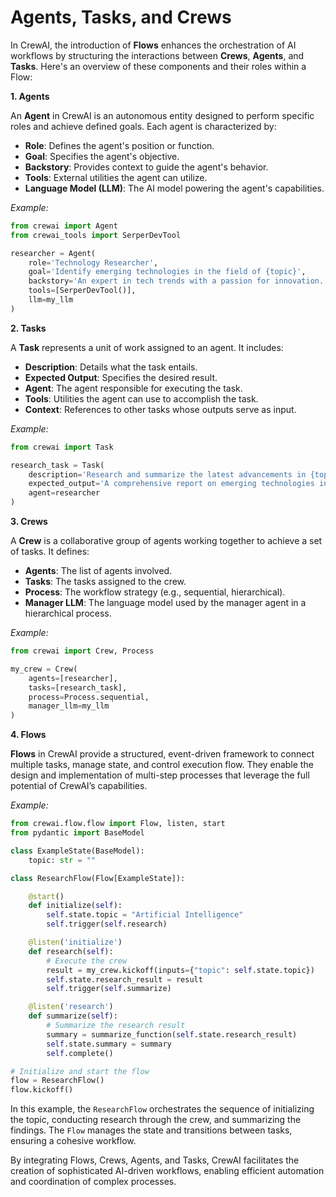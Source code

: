 # Agents, Tasks, and Crews

In CrewAI, the introduction of **Flows** enhances the orchestration of AI workflows by structuring the interactions between **Crews**, **Agents**, and **Tasks**. Here's an overview of these components and their roles within a Flow:

**1. Agents**

An **Agent** in CrewAI is an autonomous entity designed to perform specific roles and achieve defined goals. Each agent is characterized by:

- **Role**: Defines the agent's position or function.
- **Goal**: Specifies the agent's objective.
- **Backstory**: Provides context to guide the agent's behavior.
- **Tools**: External utilities the agent can utilize.
- **Language Model (LLM)**: The AI model powering the agent's capabilities.

*Example:*

```python
from crewai import Agent
from crewai_tools import SerperDevTool

researcher = Agent(
    role='Technology Researcher',
    goal='Identify emerging technologies in the field of {topic}',
    backstory='An expert in tech trends with a passion for innovation.',
    tools=[SerperDevTool()],
    llm=my_llm
)
```

**2. Tasks**

A **Task** represents a unit of work assigned to an agent. It includes:

- **Description**: Details what the task entails.
- **Expected Output**: Specifies the desired result.
- **Agent**: The agent responsible for executing the task.
- **Tools**: Utilities the agent can use to accomplish the task.
- **Context**: References to other tasks whose outputs serve as input.

*Example:*

```python
from crewai import Task

research_task = Task(
    description='Research and summarize the latest advancements in {topic}.',
    expected_output='A comprehensive report on emerging technologies in {topic}.',
    agent=researcher
)
```

**3. Crews**

A **Crew** is a collaborative group of agents working together to achieve a set of tasks. It defines:

- **Agents**: The list of agents involved.
- **Tasks**: The tasks assigned to the crew.
- **Process**: The workflow strategy (e.g., sequential, hierarchical).
- **Manager LLM**: The language model used by the manager agent in a hierarchical process.

*Example:*

```python
from crewai import Crew, Process

my_crew = Crew(
    agents=[researcher],
    tasks=[research_task],
    process=Process.sequential,
    manager_llm=my_llm
)
```

**4. Flows**

**Flows** in CrewAI provide a structured, event-driven framework to connect multiple tasks, manage state, and control execution flow. They enable the design and implementation of multi-step processes that leverage the full potential of CrewAI’s capabilities. 

*Example:*

```python
from crewai.flow.flow import Flow, listen, start
from pydantic import BaseModel

class ExampleState(BaseModel):
    topic: str = ""

class ResearchFlow(Flow[ExampleState]):

    @start()
    def initialize(self):
        self.state.topic = "Artificial Intelligence"
        self.trigger(self.research)

    @listen('initialize')
    def research(self):
        # Execute the crew
        result = my_crew.kickoff(inputs={"topic": self.state.topic})
        self.state.research_result = result
        self.trigger(self.summarize)

    @listen('research')
    def summarize(self):
        # Summarize the research result
        summary = summarize_function(self.state.research_result)
        self.state.summary = summary
        self.complete()

# Initialize and start the flow
flow = ResearchFlow()
flow.kickoff()
```

In this example, the `ResearchFlow` orchestrates the sequence of initializing the topic, conducting research through the crew, and summarizing the findings. The `Flow` manages the state and transitions between tasks, ensuring a cohesive workflow.

By integrating Flows, Crews, Agents, and Tasks, CrewAI facilitates the creation of sophisticated AI-driven workflows, enabling efficient automation and coordination of complex processes. 